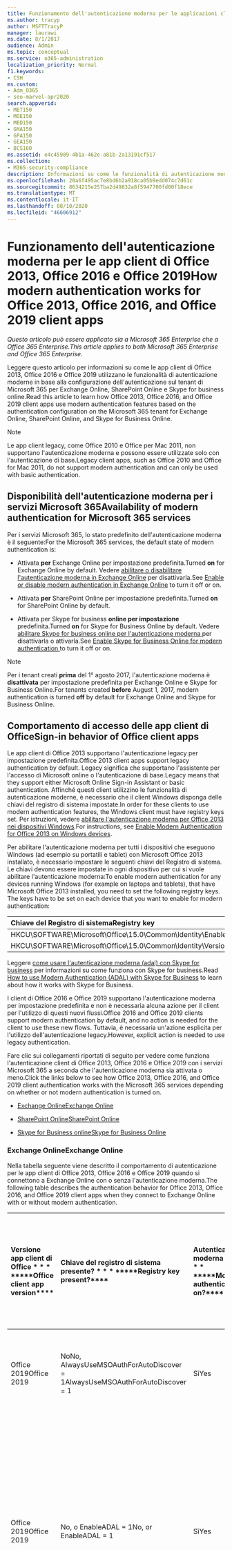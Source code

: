 ```yaml
---
title: Funzionamento dell'autenticazione moderna per le applicazioni client di Office 2013 e Office 2016
ms.author: tracyp
author: MSFTTracyP
manager: laurawi
ms.date: 8/1/2017
audience: Admin
ms.topic: conceptual
ms.service: o365-administration
localization_priority: Normal
f1.keywords:
- CSH
ms.custom:
- Adm_O365
- seo-marvel-apr2020
search.appverid:
- MET150
- MOE150
- MED150
- GMA150
- GPA150
- GEA150
- BCS160
ms.assetid: e4c45989-4b1a-462e-a81b-2a13191cf517
ms.collection:
- M365-security-compliance
description: Informazioni su come le funzionalità di autenticazione moderna di Microsoft 365 funzionano in modo diverso per le app client di Office 2013 e 2016.
ms.openlocfilehash: 20a6f495ac7e8bd6b2a918ca05b9edd074c7d61c
ms.sourcegitcommit: 8634215e257ba2d49832a8f5947700fd00f18ece
ms.translationtype: MT
ms.contentlocale: it-IT
ms.lasthandoff: 08/10/2020
ms.locfileid: "46606912"
---
```

# <a name="how-modern-authentication-works-for-office-2013-office-2016-and-office-2019-client-apps"></a><span data-ttu-id="58b75-103">Funzionamento dell'autenticazione moderna per le app client di Office 2013, Office 2016 e Office 2019</span><span class="sxs-lookup"><span data-stu-id="58b75-103">How modern authentication works for Office 2013, Office 2016, and Office 2019 client apps</span></span>

<span data-ttu-id="58b75-104">*Questo articolo può essere applicato sia a Microsoft 365 Enterprise che a Office 365 Enterprise.*</span><span class="sxs-lookup"><span data-stu-id="58b75-104">*This article applies to both Microsoft 365 Enterprise and Office 365 Enterprise.*</span></span>

<span data-ttu-id="58b75-105">Leggere questo articolo per informazioni su come le app client di Office 2013, Office 2016 e Office 2019 utilizzano le funzionalità di autenticazione moderne in base alla configurazione dell'autenticazione sul tenant di Microsoft 365 per Exchange Online, SharePoint Online e Skype for business online.</span><span class="sxs-lookup"><span data-stu-id="58b75-105">Read this article to learn how Office 2013, Office 2016, and Office 2019 client apps use modern authentication features based on the authentication configuration on the Microsoft 365 tenant for Exchange Online, SharePoint Online, and Skype for Business Online.</span></span>

> [!NOTE]
> <span data-ttu-id="58b75-106">Le app client legacy, come Office 2010 e Office per Mac 2011, non supportano l'autenticazione moderna e possono essere utilizzate solo con l'autenticazione di base.</span><span class="sxs-lookup"><span data-stu-id="58b75-106">Legacy client apps, such as Office 2010 and Office for Mac 2011, do not support modern authentication and can only be used with basic authentication.</span></span>

## <a name="availability-of-modern-authentication-for-microsoft-365-services"></a><span data-ttu-id="58b75-107">Disponibilità dell'autenticazione moderna per i servizi Microsoft 365</span><span class="sxs-lookup"><span data-stu-id="58b75-107">Availability of modern authentication for Microsoft 365 services</span></span>

<span data-ttu-id="58b75-108">Per i servizi Microsoft 365, lo stato predefinito dell'autenticazione moderna è il seguente:</span><span class="sxs-lookup"><span data-stu-id="58b75-108">For the Microsoft 365 services, the default state of modern authentication is:</span></span>
  
- <span data-ttu-id="58b75-109">Attivata **per** Exchange Online per impostazione predefinita.</span><span class="sxs-lookup"><span data-stu-id="58b75-109">Turned **on** for Exchange Online by default.</span></span> <span data-ttu-id="58b75-110">Vedere [abilitare o disabilitare l'autenticazione moderna in Exchange Online](https://support.office.com/article/58018196-f918-49cd-8238-56f57f38d662) per disattivarla.</span><span class="sxs-lookup"><span data-stu-id="58b75-110">See [Enable or disable modern authentication in Exchange Online](https://support.office.com/article/58018196-f918-49cd-8238-56f57f38d662) to turn it off or on.</span></span> 
    
- <span data-ttu-id="58b75-111">Attivata **per** SharePoint Online per impostazione predefinita.</span><span class="sxs-lookup"><span data-stu-id="58b75-111">Turned **on** for SharePoint Online by default.</span></span> 
    
- <span data-ttu-id="58b75-112">Attivata per Skype for business **online per impostazione** predefinita.</span><span class="sxs-lookup"><span data-stu-id="58b75-112">Turned **on** for Skype for Business Online by default.</span></span> <span data-ttu-id="58b75-113">Vedere [abilitare Skype for business online per l'autenticazione moderna ](https://social.technet.microsoft.com/wiki/contents/articles/34339.skype-for-business-online-enable-your-tenant-for-modern-authentication.aspx)per disattivarla o attivarla.</span><span class="sxs-lookup"><span data-stu-id="58b75-113">See [Enable Skype for Business Online for modern authentication ](https://social.technet.microsoft.com/wiki/contents/articles/34339.skype-for-business-online-enable-your-tenant-for-modern-authentication.aspx)to turn it off or on.</span></span>

> [!NOTE]
> <span data-ttu-id="58b75-114">Per i tenant creati **prima** del 1° agosto 2017, l'autenticazione moderna è **disattivata** per impostazione predefinita per Exchange Online e Skype for Business Online.</span><span class="sxs-lookup"><span data-stu-id="58b75-114">For tenants created **before** August 1, 2017, modern authentication is turned **off** by default for Exchange Online and Skype for Business Online.</span></span>
    
## <a name="sign-in-behavior-of-office-client-apps"></a><span data-ttu-id="58b75-115">Comportamento di accesso delle app client di Office</span><span class="sxs-lookup"><span data-stu-id="58b75-115">Sign-in behavior of Office client apps</span></span>

<span data-ttu-id="58b75-116">Le app client di Office 2013 supportano l'autenticazione legacy per impostazione predefinita.</span><span class="sxs-lookup"><span data-stu-id="58b75-116">Office 2013 client apps support legacy authentication by default.</span></span> <span data-ttu-id="58b75-117">Legacy significa che supportano l'assistente per l'accesso di Microsoft online o l'autenticazione di base.</span><span class="sxs-lookup"><span data-stu-id="58b75-117">Legacy means that they support either Microsoft Online Sign-in Assistant or basic authentication.</span></span> <span data-ttu-id="58b75-118">Affinché questi client utilizzino le funzionalità di autenticazione moderne, è necessario che il client Windows disponga delle chiavi del registro di sistema impostate.</span><span class="sxs-lookup"><span data-stu-id="58b75-118">In order for these clients to use modern authentication features, the Windows client must have registry keys set.</span></span> <span data-ttu-id="58b75-119">Per istruzioni, vedere [abilitare l'autenticazione moderna per Office 2013 nei dispositivi Windows](https://support.office.com/article/7dc1c01a-090f-4971-9677-f1b192d6c910).</span><span class="sxs-lookup"><span data-stu-id="58b75-119">For instructions, see [Enable Modern Authentication for Office 2013 on Windows devices](https://support.office.com/article/7dc1c01a-090f-4971-9677-f1b192d6c910).</span></span>

<span data-ttu-id="58b75-p104">Per abilitare l'autenticazione moderna per tutti i dispositivi che eseguono Windows (ad esempio su portatili e tablet) con Microsoft Office 2013 installato, è necessario impostare le seguenti chiavi del Registro di sistema. Le chiavi devono essere impostate in ogni dispositivo per cui si vuole abilitare l'autenticazione moderna:</span><span class="sxs-lookup"><span data-stu-id="58b75-p104">To enable modern authentication for any devices running Windows (for example on laptops and tablets), that have Microsoft Office 2013 installed, you need to set the following registry keys. The keys have to be set on each device that you want to enable for modern authentication:</span></span>
  
|<span data-ttu-id="58b75-122">**Chiave del Registro di sistema**</span><span class="sxs-lookup"><span data-stu-id="58b75-122">**Registry key**</span></span>|<span data-ttu-id="58b75-123">**Tipo**</span><span class="sxs-lookup"><span data-stu-id="58b75-123">**Type**</span></span>|<span data-ttu-id="58b75-124">**Valore**</span><span class="sxs-lookup"><span data-stu-id="58b75-124">**Value**</span></span> |
|:-------|:------:|--------:|
|<span data-ttu-id="58b75-125">HKCU\SOFTWARE\Microsoft\Office\15.0\Common\Identity\EnableADAL</span><span class="sxs-lookup"><span data-stu-id="58b75-125">HKCU\SOFTWARE\Microsoft\Office\15.0\Common\Identity\EnableADAL</span></span>  |<span data-ttu-id="58b75-126">REG_DWORD</span><span class="sxs-lookup"><span data-stu-id="58b75-126">REG_DWORD</span></span>  |<span data-ttu-id="58b75-127">1</span><span class="sxs-lookup"><span data-stu-id="58b75-127">1</span></span>  |
|<span data-ttu-id="58b75-128">HKCU\SOFTWARE\Microsoft\Office\15.0\Common\Identity\Version</span><span class="sxs-lookup"><span data-stu-id="58b75-128">HKCU\SOFTWARE\Microsoft\Office\15.0\Common\Identity\Version</span></span> |<span data-ttu-id="58b75-129">REG_DWORD</span><span class="sxs-lookup"><span data-stu-id="58b75-129">REG_DWORD</span></span> |<span data-ttu-id="58b75-130">1</span><span class="sxs-lookup"><span data-stu-id="58b75-130">1</span></span> |
  
<span data-ttu-id="58b75-131">Leggere [come usare l'autenticazione moderna (adal) con Skype for business](https://go.microsoft.com/fwlink/p/?LinkId=785431) per informazioni su come funziona con Skype for business.</span><span class="sxs-lookup"><span data-stu-id="58b75-131">Read [How to use Modern Authentication (ADAL) with Skype for Business](https://go.microsoft.com/fwlink/p/?LinkId=785431) to learn about how it works with Skype for Business.</span></span> 
  
<span data-ttu-id="58b75-132">I client di Office 2016 e Office 2019 supportano l'autenticazione moderna per impostazione predefinita e non è necessaria alcuna azione per il client per l'utilizzo di questi nuovi flussi.</span><span class="sxs-lookup"><span data-stu-id="58b75-132">Office 2016 and Office 2019 clients support modern authentication by default, and no action is needed for the client to use these new flows.</span></span> <span data-ttu-id="58b75-133">Tuttavia, è necessaria un'azione esplicita per l'utilizzo dell'autenticazione legacy.</span><span class="sxs-lookup"><span data-stu-id="58b75-133">However, explicit action is needed to use legacy authentication.</span></span>
  
<span data-ttu-id="58b75-134">Fare clic sui collegamenti riportati di seguito per vedere come funziona l'autenticazione client di Office 2013, Office 2016 e Office 2019 con i servizi Microsoft 365 a seconda che l'autenticazione moderna sia attivata o meno.</span><span class="sxs-lookup"><span data-stu-id="58b75-134">Click the links below to see how Office 2013, Office 2016, and Office 2019 client authentication works with the Microsoft 365 services depending on whether or not modern authentication is turned on.</span></span>
  
- [<span data-ttu-id="58b75-135">Exchange Online</span><span class="sxs-lookup"><span data-stu-id="58b75-135">Exchange Online</span></span>](modern-auth-for-office-2013-and-2016.md#BK_EchangeOnline)
    
- [<span data-ttu-id="58b75-136">SharePoint Online</span><span class="sxs-lookup"><span data-stu-id="58b75-136">SharePoint Online</span></span>](modern-auth-for-office-2013-and-2016.md#BK_SharePointOnline)
    
- [<span data-ttu-id="58b75-137">Skype for Business online</span><span class="sxs-lookup"><span data-stu-id="58b75-137">Skype for Business Online</span></span>](modern-auth-for-office-2013-and-2016.md#BK_SFBO)
    
<span data-ttu-id="58b75-138"><a name="BK_EchangeOnline"> </a></span><span class="sxs-lookup"><span data-stu-id="58b75-138"><a name="BK_EchangeOnline"> </a></span></span>
### <a name="exchange-online"></a><span data-ttu-id="58b75-139">Exchange Online</span><span class="sxs-lookup"><span data-stu-id="58b75-139">Exchange Online</span></span>

<span data-ttu-id="58b75-140">Nella tabella seguente viene descritto il comportamento di autenticazione per le app client di Office 2013, Office 2016 e Office 2019 quando si connettono a Exchange Online con o senza l'autenticazione moderna.</span><span class="sxs-lookup"><span data-stu-id="58b75-140">The following table describes the authentication behavior for Office 2013, Office 2016, and Office 2019 client apps when they connect to Exchange Online with or without modern authentication.</span></span>
  
|<span data-ttu-id="58b75-141">Versione app client di Office \* \* \* \*</span><span class="sxs-lookup"><span data-stu-id="58b75-141">\*\*\*\*Office client app version\*\*\*\*</span></span>|<span data-ttu-id="58b75-142">Chiave del registro di sistema presente? \* \* \* \*</span><span class="sxs-lookup"><span data-stu-id="58b75-142">\*\*\*\*Registry key present?\*\*\*\*</span></span>|<span data-ttu-id="58b75-143">Autenticazione moderna in? \* \* \* \*</span><span class="sxs-lookup"><span data-stu-id="58b75-143">\*\*\*\*Modern authentication on?\*\*\*\*</span></span>|<span data-ttu-id="58b75-144">Comportamento di autenticazione con autenticazione moderna attivata per il tenant (impostazione predefinita) \* \* \* \*</span><span class="sxs-lookup"><span data-stu-id="58b75-144">\*\*\*\*Authentication behavior with modern authentication turned on for the tenant (default)\*\*\*\*</span></span>|<span data-ttu-id="58b75-145">Comportamento di autenticazione con l'autenticazione moderna disattivata per il tenant \* \* \* \*</span><span class="sxs-lookup"><span data-stu-id="58b75-145">\*\*\*\*Authentication behavior with modern authentication turned off for the tenant\*\*\*\*</span></span>|
|:-----|:-----|:-----|:-----|:-----|
|<span data-ttu-id="58b75-146">Office 2019</span><span class="sxs-lookup"><span data-stu-id="58b75-146">Office 2019</span></span>  <br/> |<span data-ttu-id="58b75-147">No</span><span class="sxs-lookup"><span data-stu-id="58b75-147">No,</span></span> <br> <span data-ttu-id="58b75-148">AlwaysUseMSOAuthForAutoDiscover = 1</span><span class="sxs-lookup"><span data-stu-id="58b75-148">AlwaysUseMSOAuthForAutoDiscover = 1</span></span> <br/> |<span data-ttu-id="58b75-149">Sì</span><span class="sxs-lookup"><span data-stu-id="58b75-149">Yes</span></span>  <br/> |<span data-ttu-id="58b75-150">Impone l'autenticazione moderna in Outlook 2013, 2016 o 2019.</span><span class="sxs-lookup"><span data-stu-id="58b75-150">Forces modern authentication on Outlook 2013, 2016, or 2019.</span></span> <br/> [<span data-ttu-id="58b75-151">Altre informazioni</span><span class="sxs-lookup"><span data-stu-id="58b75-151">More info</span></span>](https://support.microsoft.com/help/3126599/outlook-prompts-for-password-when-modern-authentication-is-enabled)|<span data-ttu-id="58b75-152">Impone l'autenticazione moderna all'interno del client Outlook.</span><span class="sxs-lookup"><span data-stu-id="58b75-152">Forces modern authentication within the Outlook client.</span></span><br/> |
|<span data-ttu-id="58b75-153">Office 2019</span><span class="sxs-lookup"><span data-stu-id="58b75-153">Office 2019</span></span>  <br/> |<span data-ttu-id="58b75-154">No, o EnableADAL = 1</span><span class="sxs-lookup"><span data-stu-id="58b75-154">No, or EnableADAL = 1</span></span>  <br/> |<span data-ttu-id="58b75-155">Sì</span><span class="sxs-lookup"><span data-stu-id="58b75-155">Yes</span></span>  <br/> |<span data-ttu-id="58b75-156">L'autenticazione moderna viene tentata per prima.</span><span class="sxs-lookup"><span data-stu-id="58b75-156">Modern authentication is attempted first.</span></span> <span data-ttu-id="58b75-157">Se il server rifiuta una connessione di autenticazione moderna, viene utilizzata l'autenticazione di base.</span><span class="sxs-lookup"><span data-stu-id="58b75-157">If the server refuses a modern authentication connection, then basic authentication is used.</span></span> <span data-ttu-id="58b75-158">Il server rifiuta l'autenticazione moderna quando il tenant non è abilitato.</span><span class="sxs-lookup"><span data-stu-id="58b75-158">Server refuses modern authentication when the tenant is not enabled.</span></span>  <br/> |<span data-ttu-id="58b75-159">L'autenticazione moderna viene tentata per prima.</span><span class="sxs-lookup"><span data-stu-id="58b75-159">Modern authentication is attempted first.</span></span> <span data-ttu-id="58b75-160">Se il server rifiuta una connessione di autenticazione moderna, viene utilizzata l'autenticazione di base.</span><span class="sxs-lookup"><span data-stu-id="58b75-160">If the server refuses a modern authentication connection, then basic authentication is used.</span></span> <span data-ttu-id="58b75-161">Il server rifiuta l'autenticazione moderna quando il tenant non è abilitato.</span><span class="sxs-lookup"><span data-stu-id="58b75-161">Server refuses modern authentication when the tenant is not enabled.</span></span>  <br/> |
|<span data-ttu-id="58b75-162">Office 2019</span><span class="sxs-lookup"><span data-stu-id="58b75-162">Office 2019</span></span>  <br/> |<span data-ttu-id="58b75-163">Sì, EnableADAL = 1</span><span class="sxs-lookup"><span data-stu-id="58b75-163">Yes, EnableADAL = 1</span></span>  <br/> |<span data-ttu-id="58b75-164">Sì</span><span class="sxs-lookup"><span data-stu-id="58b75-164">Yes</span></span>  <br/> |<span data-ttu-id="58b75-165">L'autenticazione moderna viene tentata per prima.</span><span class="sxs-lookup"><span data-stu-id="58b75-165">Modern authentication is attempted first.</span></span> <span data-ttu-id="58b75-166">Se il server rifiuta una connessione di autenticazione moderna, viene utilizzata l'autenticazione di base.</span><span class="sxs-lookup"><span data-stu-id="58b75-166">If the server refuses a modern authentication connection, then basic authentication is used.</span></span> <span data-ttu-id="58b75-167">Il server rifiuta l'autenticazione moderna quando il tenant non è abilitato.</span><span class="sxs-lookup"><span data-stu-id="58b75-167">Server refuses modern authentication when the tenant is not enabled.</span></span>  <br/> |<span data-ttu-id="58b75-168">L'autenticazione moderna viene tentata per prima.</span><span class="sxs-lookup"><span data-stu-id="58b75-168">Modern authentication is attempted first.</span></span> <span data-ttu-id="58b75-169">Se il server rifiuta una connessione di autenticazione moderna, viene utilizzata l'autenticazione di base.</span><span class="sxs-lookup"><span data-stu-id="58b75-169">If the server refuses a modern authentication connection, then basic authentication is used.</span></span> <span data-ttu-id="58b75-170">Il server rifiuta l'autenticazione moderna quando il tenant non è abilitato.</span><span class="sxs-lookup"><span data-stu-id="58b75-170">Server refuses modern authentication when the tenant is not enabled.</span></span>  <br/> |
|<span data-ttu-id="58b75-171">Office 2019</span><span class="sxs-lookup"><span data-stu-id="58b75-171">Office 2019</span></span>  <br/> |<span data-ttu-id="58b75-172">Sì, EnableADAL = 0</span><span class="sxs-lookup"><span data-stu-id="58b75-172">Yes, EnableADAL=0</span></span>  <br/> |<span data-ttu-id="58b75-173">No</span><span class="sxs-lookup"><span data-stu-id="58b75-173">No</span></span>  <br/> |<span data-ttu-id="58b75-174">Autenticazione di base</span><span class="sxs-lookup"><span data-stu-id="58b75-174">Basic authentication</span></span>  <br/> |<span data-ttu-id="58b75-175">Autenticazione di base</span><span class="sxs-lookup"><span data-stu-id="58b75-175">Basic authentication</span></span>  <br/> |
|<span data-ttu-id="58b75-176">Office 2016</span><span class="sxs-lookup"><span data-stu-id="58b75-176">Office 2016</span></span>  <br/> |<span data-ttu-id="58b75-177">No</span><span class="sxs-lookup"><span data-stu-id="58b75-177">No,</span></span> <br> <span data-ttu-id="58b75-178">AlwaysUseMSOAuthForAutoDiscover = 1</span><span class="sxs-lookup"><span data-stu-id="58b75-178">AlwaysUseMSOAuthForAutoDiscover = 1</span></span> <br/> |<span data-ttu-id="58b75-179">Sì</span><span class="sxs-lookup"><span data-stu-id="58b75-179">Yes</span></span>  <br/> |<span data-ttu-id="58b75-180">Impone l'autenticazione moderna su 2013, 2016 o 2019.</span><span class="sxs-lookup"><span data-stu-id="58b75-180">Forces modern authentication on 2013, 2016, or 2019.</span></span> <br/> [<span data-ttu-id="58b75-181">Altre informazioni</span><span class="sxs-lookup"><span data-stu-id="58b75-181">More info</span></span>](https://support.microsoft.com/help/3126599/outlook-prompts-for-password-when-modern-authentication-is-enabled)|<span data-ttu-id="58b75-182">Impone l'autenticazione moderna all'interno del client Outlook.</span><span class="sxs-lookup"><span data-stu-id="58b75-182">Forces modern authentication within the Outlook client.</span></span><br/> |
|<span data-ttu-id="58b75-183">Office 2016</span><span class="sxs-lookup"><span data-stu-id="58b75-183">Office 2016</span></span>  <br/> |<span data-ttu-id="58b75-184">No, o EnableADAL = 1</span><span class="sxs-lookup"><span data-stu-id="58b75-184">No, or EnableADAL = 1</span></span>  <br/> |<span data-ttu-id="58b75-185">Sì</span><span class="sxs-lookup"><span data-stu-id="58b75-185">Yes</span></span>  <br/> |<span data-ttu-id="58b75-186">L'autenticazione moderna viene tentata per prima.</span><span class="sxs-lookup"><span data-stu-id="58b75-186">Modern authentication is attempted first.</span></span> <span data-ttu-id="58b75-187">Se il server rifiuta una connessione di autenticazione moderna, viene utilizzata l'autenticazione di base.</span><span class="sxs-lookup"><span data-stu-id="58b75-187">If the server refuses a modern authentication connection, then basic authentication is used.</span></span> <span data-ttu-id="58b75-188">Il server rifiuta l'autenticazione moderna quando il tenant non è abilitato.</span><span class="sxs-lookup"><span data-stu-id="58b75-188">Server refuses modern authentication when the tenant is not enabled.</span></span>  <br/> |<span data-ttu-id="58b75-189">L'autenticazione moderna viene tentata per prima.</span><span class="sxs-lookup"><span data-stu-id="58b75-189">Modern authentication is attempted first.</span></span> <span data-ttu-id="58b75-190">Se il server rifiuta una connessione di autenticazione moderna, viene utilizzata l'autenticazione di base.</span><span class="sxs-lookup"><span data-stu-id="58b75-190">If the server refuses a modern authentication connection, then basic authentication is used.</span></span> <span data-ttu-id="58b75-191">Il server rifiuta l'autenticazione moderna quando il tenant non è abilitato.</span><span class="sxs-lookup"><span data-stu-id="58b75-191">Server refuses modern authentication when the tenant is not enabled.</span></span>  <br/> |
|<span data-ttu-id="58b75-192">Office 2016</span><span class="sxs-lookup"><span data-stu-id="58b75-192">Office 2016</span></span>  <br/> |<span data-ttu-id="58b75-193">Sì, EnableADAL = 1</span><span class="sxs-lookup"><span data-stu-id="58b75-193">Yes, EnableADAL = 1</span></span>  <br/> |<span data-ttu-id="58b75-194">Sì</span><span class="sxs-lookup"><span data-stu-id="58b75-194">Yes</span></span>  <br/> |<span data-ttu-id="58b75-195">L'autenticazione moderna viene tentata per prima.</span><span class="sxs-lookup"><span data-stu-id="58b75-195">Modern authentication is attempted first.</span></span> <span data-ttu-id="58b75-196">Se il server rifiuta una connessione di autenticazione moderna, viene utilizzata l'autenticazione di base.</span><span class="sxs-lookup"><span data-stu-id="58b75-196">If the server refuses a modern authentication connection, then basic authentication is used.</span></span> <span data-ttu-id="58b75-197">Il server rifiuta l'autenticazione moderna quando il tenant non è abilitato.</span><span class="sxs-lookup"><span data-stu-id="58b75-197">Server refuses modern authentication when the tenant is not enabled.</span></span>  <br/> |<span data-ttu-id="58b75-198">L'autenticazione moderna viene tentata per prima.</span><span class="sxs-lookup"><span data-stu-id="58b75-198">Modern authentication is attempted first.</span></span> <span data-ttu-id="58b75-199">Se il server rifiuta una connessione di autenticazione moderna, viene utilizzata l'autenticazione di base.</span><span class="sxs-lookup"><span data-stu-id="58b75-199">If the server refuses a modern authentication connection, then basic authentication is used.</span></span> <span data-ttu-id="58b75-200">Il server rifiuta l'autenticazione moderna quando il tenant non è abilitato.</span><span class="sxs-lookup"><span data-stu-id="58b75-200">Server refuses modern authentication when the tenant is not enabled.</span></span>  <br/> |
|<span data-ttu-id="58b75-201">Office 2016</span><span class="sxs-lookup"><span data-stu-id="58b75-201">Office 2016</span></span>  <br/> |<span data-ttu-id="58b75-202">Sì, EnableADAL = 0</span><span class="sxs-lookup"><span data-stu-id="58b75-202">Yes, EnableADAL=0</span></span>  <br/> |<span data-ttu-id="58b75-203">No</span><span class="sxs-lookup"><span data-stu-id="58b75-203">No</span></span>  <br/> |<span data-ttu-id="58b75-204">Autenticazione di base</span><span class="sxs-lookup"><span data-stu-id="58b75-204">Basic authentication</span></span>  <br/> |<span data-ttu-id="58b75-205">Autenticazione di base</span><span class="sxs-lookup"><span data-stu-id="58b75-205">Basic authentication</span></span>  <br/> |
|<span data-ttu-id="58b75-206">Office 2013</span><span class="sxs-lookup"><span data-stu-id="58b75-206">Office 2013</span></span>  <br/> |<span data-ttu-id="58b75-207">No</span><span class="sxs-lookup"><span data-stu-id="58b75-207">No</span></span>  <br/> |<span data-ttu-id="58b75-208">No</span><span class="sxs-lookup"><span data-stu-id="58b75-208">No</span></span>  <br/> |<span data-ttu-id="58b75-209">Autenticazione di base</span><span class="sxs-lookup"><span data-stu-id="58b75-209">Basic authentication</span></span>  <br/> |<span data-ttu-id="58b75-210">Autenticazione di base</span><span class="sxs-lookup"><span data-stu-id="58b75-210">Basic authentication</span></span>  <br/> |
|<span data-ttu-id="58b75-211">Office 2013</span><span class="sxs-lookup"><span data-stu-id="58b75-211">Office 2013</span></span>  <br/> |<span data-ttu-id="58b75-212">Sì, EnableADAL = 1</span><span class="sxs-lookup"><span data-stu-id="58b75-212">Yes, EnableADAL = 1</span></span>  <br/> |<span data-ttu-id="58b75-213">Sì</span><span class="sxs-lookup"><span data-stu-id="58b75-213">Yes</span></span>  <br/> |<span data-ttu-id="58b75-214">L'autenticazione moderna viene tentata per prima.</span><span class="sxs-lookup"><span data-stu-id="58b75-214">Modern authentication is attempted first.</span></span> <span data-ttu-id="58b75-215">Se il server rifiuta una connessione di autenticazione moderna, viene utilizzata l'autenticazione di base.</span><span class="sxs-lookup"><span data-stu-id="58b75-215">If the server refuses a modern authentication connection, then basic authentication is used.</span></span> <span data-ttu-id="58b75-216">Il server rifiuta l'autenticazione moderna quando il tenant non è abilitato.</span><span class="sxs-lookup"><span data-stu-id="58b75-216">Server refuses modern authentication when the tenant is not enabled.</span></span>  <br/> |<span data-ttu-id="58b75-217">L'autenticazione moderna viene tentata per prima.</span><span class="sxs-lookup"><span data-stu-id="58b75-217">Modern authentication is attempted first.</span></span> <span data-ttu-id="58b75-218">Se il server rifiuta una connessione di autenticazione moderna, viene utilizzata l'autenticazione di base.</span><span class="sxs-lookup"><span data-stu-id="58b75-218">If the server refuses a modern authentication connection, then basic authentication is used.</span></span> <span data-ttu-id="58b75-219">Il server rifiuta l'autenticazione moderna quando il tenant non è abilitato.</span><span class="sxs-lookup"><span data-stu-id="58b75-219">Server refuses modern authentication when the tenant is not enabled.</span></span>  <br/> |
   
<span data-ttu-id="58b75-220"><a name="BK_SharePointOnline"> </a></span><span class="sxs-lookup"><span data-stu-id="58b75-220"><a name="BK_SharePointOnline"> </a></span></span>
### <a name="sharepoint-online"></a><span data-ttu-id="58b75-221">SharePoint Online</span><span class="sxs-lookup"><span data-stu-id="58b75-221">SharePoint Online</span></span>

<span data-ttu-id="58b75-222">Nella tabella seguente viene descritto il comportamento di autenticazione per le app client di Office 2013, Office 2016 e Office 2019 quando si connettono a SharePoint Online con o senza l'autenticazione moderna.</span><span class="sxs-lookup"><span data-stu-id="58b75-222">The following table describes the authentication behavior for Office 2013, Office 2016, and Office 2019 client apps when they connect to SharePoint Online with or without modern authentication.</span></span>
  
|<span data-ttu-id="58b75-223">Versione app client di Office \* \* \* \*</span><span class="sxs-lookup"><span data-stu-id="58b75-223">\*\*\*\*Office client app version\*\*\*\*</span></span>|<span data-ttu-id="58b75-224">Chiave del registro di sistema presente? \* \* \* \*</span><span class="sxs-lookup"><span data-stu-id="58b75-224">\*\*\*\*Registry key present?\*\*\*\*</span></span>|<span data-ttu-id="58b75-225">Autenticazione moderna in? \* \* \* \*</span><span class="sxs-lookup"><span data-stu-id="58b75-225">\*\*\*\*Modern authentication on?\*\*\*\*</span></span>|<span data-ttu-id="58b75-226">Comportamento di autenticazione con autenticazione moderna attivata per il tenant (impostazione predefinita) \* \* \* \*</span><span class="sxs-lookup"><span data-stu-id="58b75-226">\*\*\*\*Authentication behavior with modern authentication turned on for the tenant (default)\*\*\*\*</span></span>|<span data-ttu-id="58b75-227">Comportamento di autenticazione con l'autenticazione moderna disattivata per il tenant \* \* \* \*</span><span class="sxs-lookup"><span data-stu-id="58b75-227">\*\*\*\*Authentication behavior with modern authentication turned off for the tenant\*\*\*\*</span></span>|
|:-----|:-----|:-----|:-----|:-----|
|<span data-ttu-id="58b75-228">Office 2019</span><span class="sxs-lookup"><span data-stu-id="58b75-228">Office 2019</span></span>  <br/> |<span data-ttu-id="58b75-229">No, o EnableADAL = 1</span><span class="sxs-lookup"><span data-stu-id="58b75-229">No, or EnableADAL = 1</span></span>  <br/> |<span data-ttu-id="58b75-230">Sì</span><span class="sxs-lookup"><span data-stu-id="58b75-230">Yes</span></span>  <br/> |<span data-ttu-id="58b75-231">Solo autenticazione moderna.</span><span class="sxs-lookup"><span data-stu-id="58b75-231">Modern authentication only.</span></span>  <br/> |<span data-ttu-id="58b75-232">Errore di connessione.</span><span class="sxs-lookup"><span data-stu-id="58b75-232">Failure to connect.</span></span>  <br/> |
|<span data-ttu-id="58b75-233">Office 2019</span><span class="sxs-lookup"><span data-stu-id="58b75-233">Office 2019</span></span>  <br/> |<span data-ttu-id="58b75-234">Sì, EnableADAL = 1</span><span class="sxs-lookup"><span data-stu-id="58b75-234">Yes, EnableADAL = 1</span></span>  <br/> |<span data-ttu-id="58b75-235">Sì</span><span class="sxs-lookup"><span data-stu-id="58b75-235">Yes</span></span>  <br/> |<span data-ttu-id="58b75-236">Solo autenticazione moderna.</span><span class="sxs-lookup"><span data-stu-id="58b75-236">Modern authentication only.</span></span>  <br/> |<span data-ttu-id="58b75-237">Errore di connessione.</span><span class="sxs-lookup"><span data-stu-id="58b75-237">Failure to connect.</span></span>  <br/> |
|<span data-ttu-id="58b75-238">Office 2019</span><span class="sxs-lookup"><span data-stu-id="58b75-238">Office 2019</span></span>  <br/> |<span data-ttu-id="58b75-239">Sì, EnableADAL = 0</span><span class="sxs-lookup"><span data-stu-id="58b75-239">Yes, EnableADAL = 0</span></span>  <br/> |<span data-ttu-id="58b75-240">No</span><span class="sxs-lookup"><span data-stu-id="58b75-240">No</span></span>  <br/> |<span data-ttu-id="58b75-241">Solo assistente per l'accesso di Microsoft online.</span><span class="sxs-lookup"><span data-stu-id="58b75-241">Microsoft Online Sign-in Assistant only.</span></span>  <br/> |<span data-ttu-id="58b75-242">Solo assistente per l'accesso di Microsoft online.</span><span class="sxs-lookup"><span data-stu-id="58b75-242">Microsoft Online Sign-in Assistant only.</span></span>  <br/> |
|<span data-ttu-id="58b75-243">Office 2016</span><span class="sxs-lookup"><span data-stu-id="58b75-243">Office 2016</span></span>  <br/> |<span data-ttu-id="58b75-244">No, o EnableADAL = 1</span><span class="sxs-lookup"><span data-stu-id="58b75-244">No, or EnableADAL = 1</span></span>  <br/> |<span data-ttu-id="58b75-245">Sì</span><span class="sxs-lookup"><span data-stu-id="58b75-245">Yes</span></span>  <br/> |<span data-ttu-id="58b75-246">Solo autenticazione moderna.</span><span class="sxs-lookup"><span data-stu-id="58b75-246">Modern authentication only.</span></span>  <br/> |<span data-ttu-id="58b75-247">Errore di connessione.</span><span class="sxs-lookup"><span data-stu-id="58b75-247">Failure to connect.</span></span>  <br/> |
|<span data-ttu-id="58b75-248">Office 2016</span><span class="sxs-lookup"><span data-stu-id="58b75-248">Office 2016</span></span>  <br/> |<span data-ttu-id="58b75-249">Sì, EnableADAL = 1</span><span class="sxs-lookup"><span data-stu-id="58b75-249">Yes, EnableADAL = 1</span></span>  <br/> |<span data-ttu-id="58b75-250">Sì</span><span class="sxs-lookup"><span data-stu-id="58b75-250">Yes</span></span>  <br/> |<span data-ttu-id="58b75-251">Solo autenticazione moderna.</span><span class="sxs-lookup"><span data-stu-id="58b75-251">Modern authentication only.</span></span>  <br/> |<span data-ttu-id="58b75-252">Errore di connessione.</span><span class="sxs-lookup"><span data-stu-id="58b75-252">Failure to connect.</span></span>  <br/> |
|<span data-ttu-id="58b75-253">Office 2016</span><span class="sxs-lookup"><span data-stu-id="58b75-253">Office 2016</span></span>  <br/> |<span data-ttu-id="58b75-254">Sì, EnableADAL = 0</span><span class="sxs-lookup"><span data-stu-id="58b75-254">Yes, EnableADAL = 0</span></span>  <br/> |<span data-ttu-id="58b75-255">No</span><span class="sxs-lookup"><span data-stu-id="58b75-255">No</span></span>  <br/> |<span data-ttu-id="58b75-256">Solo assistente per l'accesso di Microsoft online.</span><span class="sxs-lookup"><span data-stu-id="58b75-256">Microsoft Online Sign-in Assistant only.</span></span>  <br/> |<span data-ttu-id="58b75-257">Solo assistente per l'accesso di Microsoft online.</span><span class="sxs-lookup"><span data-stu-id="58b75-257">Microsoft Online Sign-in Assistant only.</span></span>  <br/> |
|<span data-ttu-id="58b75-258">Office 2013</span><span class="sxs-lookup"><span data-stu-id="58b75-258">Office 2013</span></span>  <br/> |<span data-ttu-id="58b75-259">No</span><span class="sxs-lookup"><span data-stu-id="58b75-259">No</span></span>  <br/> |<span data-ttu-id="58b75-260">No</span><span class="sxs-lookup"><span data-stu-id="58b75-260">No</span></span>  <br/> |<span data-ttu-id="58b75-261">Solo assistente per l'accesso di Microsoft online.</span><span class="sxs-lookup"><span data-stu-id="58b75-261">Microsoft Online Sign-in Assistant only.</span></span>  <br/> |<span data-ttu-id="58b75-262">Solo assistente per l'accesso di Microsoft online.</span><span class="sxs-lookup"><span data-stu-id="58b75-262">Microsoft Online Sign-in Assistant only.</span></span>  <br/> |
|<span data-ttu-id="58b75-263">Office 2013</span><span class="sxs-lookup"><span data-stu-id="58b75-263">Office 2013</span></span>  <br/> |<span data-ttu-id="58b75-264">Sì, EnableADAL = 1</span><span class="sxs-lookup"><span data-stu-id="58b75-264">Yes, EnableADAL = 1</span></span>  <br/> |<span data-ttu-id="58b75-265">Sì</span><span class="sxs-lookup"><span data-stu-id="58b75-265">Yes</span></span>  <br/> |<span data-ttu-id="58b75-266">Solo autenticazione moderna.</span><span class="sxs-lookup"><span data-stu-id="58b75-266">Modern authentication only.</span></span>  <br/> |<span data-ttu-id="58b75-267">Errore di connessione.</span><span class="sxs-lookup"><span data-stu-id="58b75-267">Failure to connect.</span></span>  <br/> |
   
### <a name="skype-for-business-online"></a><span data-ttu-id="58b75-268">Skype for Business online</span><span class="sxs-lookup"><span data-stu-id="58b75-268">Skype for Business Online</span></span>
<span data-ttu-id="58b75-269"><a name="BK_SFBO"> </a></span><span class="sxs-lookup"><span data-stu-id="58b75-269"><a name="BK_SFBO"> </a></span></span>

<span data-ttu-id="58b75-270">Nella tabella seguente viene descritto il comportamento di autenticazione per le app client di Office 2013, Office 2016 e Office 2019 quando si connettono a Skype for business online con o senza l'autenticazione moderna.</span><span class="sxs-lookup"><span data-stu-id="58b75-270">The following table describes the authentication behavior for Office 2013, Office 2016, and Office 2019 client apps when they connect to Skype for Business Online with or without modern authentication.</span></span>
  
|<span data-ttu-id="58b75-271">Versione app client di Office \* \* \* \*</span><span class="sxs-lookup"><span data-stu-id="58b75-271">\*\*\*\*Office client app version\*\*\*\*</span></span>|<span data-ttu-id="58b75-272">Chiave del registro di sistema presente? \* \* \* \*</span><span class="sxs-lookup"><span data-stu-id="58b75-272">\*\*\*\*Registry key present?\*\*\*\*</span></span>|<span data-ttu-id="58b75-273">Autenticazione moderna in? \* \* \* \*</span><span class="sxs-lookup"><span data-stu-id="58b75-273">\*\*\*\*Modern authentication on?\*\*\*\*</span></span>|<span data-ttu-id="58b75-274">Comportamento di autenticazione con autenticazione moderna attivata per il tenant \* \* \* \*</span><span class="sxs-lookup"><span data-stu-id="58b75-274">\*\*\*\*Authentication behavior with modern authentication turned on for the tenant\*\*\*\*</span></span>|<span data-ttu-id="58b75-275">Comportamento di autenticazione con l'autenticazione moderna disattivata per il tenant (impostazione predefinita) \* \* \* \*</span><span class="sxs-lookup"><span data-stu-id="58b75-275">\*\*\*\*Authentication behavior with modern authentication turned off for the tenant (default)\*\*\*\*</span></span>|
|:-----|:-----|:-----|:-----|:-----|
|<span data-ttu-id="58b75-276">Office 2019</span><span class="sxs-lookup"><span data-stu-id="58b75-276">Office 2019</span></span>  <br/> |<span data-ttu-id="58b75-277">No, o EnableADAL = 1</span><span class="sxs-lookup"><span data-stu-id="58b75-277">No, or EnableADAL = 1</span></span>  <br/> |<span data-ttu-id="58b75-278">Sì</span><span class="sxs-lookup"><span data-stu-id="58b75-278">Yes</span></span>  <br/> |<span data-ttu-id="58b75-279">L'autenticazione moderna viene tentata per prima.</span><span class="sxs-lookup"><span data-stu-id="58b75-279">Modern authentication is attempted first.</span></span> <span data-ttu-id="58b75-280">Se il server rifiuta una connessione di autenticazione moderna, viene utilizzato l'assistente per l'accesso di Microsoft online.</span><span class="sxs-lookup"><span data-stu-id="58b75-280">If the server refuses a modern authentication connection, then Microsoft Online Sign-in Assistant is used.</span></span> <span data-ttu-id="58b75-281">Server rifiuta l'autenticazione moderna quando i tenant di Skype for business online non sono abilitati.</span><span class="sxs-lookup"><span data-stu-id="58b75-281">Server refuses modern authentication when Skype for Business Online tenants are not enabled.</span></span>  <br/> |<span data-ttu-id="58b75-282">L'autenticazione moderna viene tentata per prima.</span><span class="sxs-lookup"><span data-stu-id="58b75-282">Modern authentication is attempted first.</span></span> <span data-ttu-id="58b75-283">Se il server rifiuta una connessione di autenticazione moderna, viene utilizzato l'assistente per l'accesso di Microsoft online.</span><span class="sxs-lookup"><span data-stu-id="58b75-283">If the server refuses a modern authentication connection, then Microsoft Online Sign-in Assistant is used.</span></span> <span data-ttu-id="58b75-284">Server rifiuta l'autenticazione moderna quando i tenant di Skype for business online non sono abilitati.</span><span class="sxs-lookup"><span data-stu-id="58b75-284">Server refuses modern authentication when Skype for Business Online tenants are not enabled.</span></span>  <br/> |
|<span data-ttu-id="58b75-285">Office 2019</span><span class="sxs-lookup"><span data-stu-id="58b75-285">Office 2019</span></span>  <br/> |<span data-ttu-id="58b75-286">Sì, EnableADAL = 1</span><span class="sxs-lookup"><span data-stu-id="58b75-286">Yes, EnableADAL = 1</span></span>  <br/> |<span data-ttu-id="58b75-287">Sì</span><span class="sxs-lookup"><span data-stu-id="58b75-287">Yes</span></span>  <br/> |<span data-ttu-id="58b75-288">L'autenticazione moderna viene tentata per prima.</span><span class="sxs-lookup"><span data-stu-id="58b75-288">Modern authentication is attempted first.</span></span> <span data-ttu-id="58b75-289">Se il server rifiuta una connessione di autenticazione moderna, viene utilizzato l'assistente per l'accesso di Microsoft online.</span><span class="sxs-lookup"><span data-stu-id="58b75-289">If the server refuses a modern authentication connection, then Microsoft Online Sign-in Assistant is used.</span></span> <span data-ttu-id="58b75-290">Server rifiuta l'autenticazione moderna quando i tenant di Skype for business online non sono abilitati.</span><span class="sxs-lookup"><span data-stu-id="58b75-290">Server refuses modern authentication when Skype for Business Online tenants are not enabled.</span></span>  <br/> |<span data-ttu-id="58b75-291">L'autenticazione moderna viene tentata per prima.</span><span class="sxs-lookup"><span data-stu-id="58b75-291">Modern authentication is attempted first.</span></span> <span data-ttu-id="58b75-292">Se il server rifiuta una connessione di autenticazione moderna, viene utilizzato l'assistente per l'accesso di Microsoft online.</span><span class="sxs-lookup"><span data-stu-id="58b75-292">If the server refuses a modern authentication connection, then Microsoft Online Sign-in Assistant is used.</span></span> <span data-ttu-id="58b75-293">Server rifiuta l'autenticazione moderna quando i tenant di Skype for business online non sono abilitati.</span><span class="sxs-lookup"><span data-stu-id="58b75-293">Server refuses modern authentication when Skype for Business Online tenants are not enabled.</span></span>  <br/> |
|<span data-ttu-id="58b75-294">Office 2019</span><span class="sxs-lookup"><span data-stu-id="58b75-294">Office 2019</span></span>  <br/> |<span data-ttu-id="58b75-295">Sì, EnableADAL = 0</span><span class="sxs-lookup"><span data-stu-id="58b75-295">Yes, EnableADAL = 0</span></span>  <br/> |<span data-ttu-id="58b75-296">No</span><span class="sxs-lookup"><span data-stu-id="58b75-296">No</span></span>  <br/> |<span data-ttu-id="58b75-297">Solo assistente per l'accesso di Microsoft online.</span><span class="sxs-lookup"><span data-stu-id="58b75-297">Microsoft Online Sign-in Assistant only.</span></span>  <br/> |<span data-ttu-id="58b75-298">Solo assistente per l'accesso di Microsoft online.</span><span class="sxs-lookup"><span data-stu-id="58b75-298">Microsoft Online Sign-in Assistant only.</span></span>  <br/> |
|<span data-ttu-id="58b75-299">Office 2016</span><span class="sxs-lookup"><span data-stu-id="58b75-299">Office 2016</span></span>  <br/> |<span data-ttu-id="58b75-300">No, o EnableADAL = 1</span><span class="sxs-lookup"><span data-stu-id="58b75-300">No, or EnableADAL = 1</span></span>  <br/> |<span data-ttu-id="58b75-301">Sì</span><span class="sxs-lookup"><span data-stu-id="58b75-301">Yes</span></span>  <br/> |<span data-ttu-id="58b75-302">L'autenticazione moderna viene tentata per prima.</span><span class="sxs-lookup"><span data-stu-id="58b75-302">Modern authentication is attempted first.</span></span> <span data-ttu-id="58b75-303">Se il server rifiuta una connessione di autenticazione moderna, viene utilizzato l'assistente per l'accesso di Microsoft online.</span><span class="sxs-lookup"><span data-stu-id="58b75-303">If the server refuses a modern authentication connection, then Microsoft Online Sign-in Assistant is used.</span></span> <span data-ttu-id="58b75-304">Server rifiuta l'autenticazione moderna quando i tenant di Skype for business online non sono abilitati.</span><span class="sxs-lookup"><span data-stu-id="58b75-304">Server refuses modern authentication when Skype for Business Online tenants are not enabled.</span></span>  <br/> |<span data-ttu-id="58b75-305">L'autenticazione moderna viene tentata per prima.</span><span class="sxs-lookup"><span data-stu-id="58b75-305">Modern authentication is attempted first.</span></span> <span data-ttu-id="58b75-306">Se il server rifiuta una connessione di autenticazione moderna, viene utilizzato l'assistente per l'accesso di Microsoft online.</span><span class="sxs-lookup"><span data-stu-id="58b75-306">If the server refuses a modern authentication connection, then Microsoft Online Sign-in Assistant is used.</span></span> <span data-ttu-id="58b75-307">Server rifiuta l'autenticazione moderna quando i tenant di Skype for business online non sono abilitati.</span><span class="sxs-lookup"><span data-stu-id="58b75-307">Server refuses modern authentication when Skype for Business Online tenants are not enabled.</span></span>  <br/> |
|<span data-ttu-id="58b75-308">Office 2016</span><span class="sxs-lookup"><span data-stu-id="58b75-308">Office 2016</span></span>  <br/> |<span data-ttu-id="58b75-309">Sì, EnableADAL = 1</span><span class="sxs-lookup"><span data-stu-id="58b75-309">Yes, EnableADAL = 1</span></span>  <br/> |<span data-ttu-id="58b75-310">Sì</span><span class="sxs-lookup"><span data-stu-id="58b75-310">Yes</span></span>  <br/> |<span data-ttu-id="58b75-311">L'autenticazione moderna viene tentata per prima.</span><span class="sxs-lookup"><span data-stu-id="58b75-311">Modern authentication is attempted first.</span></span> <span data-ttu-id="58b75-312">Se il server rifiuta una connessione di autenticazione moderna, viene utilizzato l'assistente per l'accesso di Microsoft online.</span><span class="sxs-lookup"><span data-stu-id="58b75-312">If the server refuses a modern authentication connection, then Microsoft Online Sign-in Assistant is used.</span></span> <span data-ttu-id="58b75-313">Server rifiuta l'autenticazione moderna quando i tenant di Skype for business online non sono abilitati.</span><span class="sxs-lookup"><span data-stu-id="58b75-313">Server refuses modern authentication when Skype for Business Online tenants are not enabled.</span></span>  <br/> |<span data-ttu-id="58b75-314">L'autenticazione moderna viene tentata per prima.</span><span class="sxs-lookup"><span data-stu-id="58b75-314">Modern authentication is attempted first.</span></span> <span data-ttu-id="58b75-315">Se il server rifiuta una connessione di autenticazione moderna, viene utilizzato l'assistente per l'accesso di Microsoft online.</span><span class="sxs-lookup"><span data-stu-id="58b75-315">If the server refuses a modern authentication connection, then Microsoft Online Sign-in Assistant is used.</span></span> <span data-ttu-id="58b75-316">Server rifiuta l'autenticazione moderna quando i tenant di Skype for business online non sono abilitati.</span><span class="sxs-lookup"><span data-stu-id="58b75-316">Server refuses modern authentication when Skype for Business Online tenants are not enabled.</span></span>  <br/> |
|<span data-ttu-id="58b75-317">Office 2016</span><span class="sxs-lookup"><span data-stu-id="58b75-317">Office 2016</span></span>  <br/> |<span data-ttu-id="58b75-318">Sì, EnableADAL = 0</span><span class="sxs-lookup"><span data-stu-id="58b75-318">Yes, EnableADAL = 0</span></span>  <br/> |<span data-ttu-id="58b75-319">No</span><span class="sxs-lookup"><span data-stu-id="58b75-319">No</span></span>  <br/> |<span data-ttu-id="58b75-320">Solo assistente per l'accesso di Microsoft online.</span><span class="sxs-lookup"><span data-stu-id="58b75-320">Microsoft Online Sign-in Assistant only.</span></span>  <br/> |<span data-ttu-id="58b75-321">Solo assistente per l'accesso di Microsoft online.</span><span class="sxs-lookup"><span data-stu-id="58b75-321">Microsoft Online Sign-in Assistant only.</span></span>  <br/> |
|<span data-ttu-id="58b75-322">Office 2013</span><span class="sxs-lookup"><span data-stu-id="58b75-322">Office 2013</span></span>  <br/> |<span data-ttu-id="58b75-323">No</span><span class="sxs-lookup"><span data-stu-id="58b75-323">No</span></span>  <br/> |<span data-ttu-id="58b75-324">No</span><span class="sxs-lookup"><span data-stu-id="58b75-324">No</span></span>  <br/> |<span data-ttu-id="58b75-325">Solo assistente per l'accesso di Microsoft online.</span><span class="sxs-lookup"><span data-stu-id="58b75-325">Microsoft Online Sign-in Assistant only.</span></span>  <br/> |<span data-ttu-id="58b75-326">Solo assistente per l'accesso di Microsoft online.</span><span class="sxs-lookup"><span data-stu-id="58b75-326">Microsoft Online Sign-in Assistant only.</span></span>  <br/> |
|<span data-ttu-id="58b75-327">Office 2013</span><span class="sxs-lookup"><span data-stu-id="58b75-327">Office 2013</span></span>  <br/> |<span data-ttu-id="58b75-328">Sì, EnableADAL = 1</span><span class="sxs-lookup"><span data-stu-id="58b75-328">Yes, EnableADAL = 1</span></span>  <br/> |<span data-ttu-id="58b75-329">Sì</span><span class="sxs-lookup"><span data-stu-id="58b75-329">Yes</span></span>  <br/> |<span data-ttu-id="58b75-330">L'autenticazione moderna viene tentata per prima.</span><span class="sxs-lookup"><span data-stu-id="58b75-330">Modern authentication is attempted first.</span></span> <span data-ttu-id="58b75-331">Se il server rifiuta una connessione di autenticazione moderna, viene utilizzato l'assistente per l'accesso di Microsoft online.</span><span class="sxs-lookup"><span data-stu-id="58b75-331">If the server refuses a modern authentication connection, then Microsoft Online Sign-in Assistant is used.</span></span> <span data-ttu-id="58b75-332">Server rifiuta l'autenticazione moderna quando i tenant di Skype for business online non sono abilitati.</span><span class="sxs-lookup"><span data-stu-id="58b75-332">Server refuses modern authentication when Skype for Business Online tenants are not enabled.</span></span>  <br/> |<span data-ttu-id="58b75-333">Solo assistente per l'accesso di Microsoft online.</span><span class="sxs-lookup"><span data-stu-id="58b75-333">Microsoft Online Sign-in Assistant only.</span></span>  <br/> |
   
## <a name="see-also"></a><span data-ttu-id="58b75-334">Vedere anche</span><span class="sxs-lookup"><span data-stu-id="58b75-334">See also</span></span>

[<span data-ttu-id="58b75-335">Abilitare l'autenticazione moderna per Office 2013 nei dispositivi Windows</span><span class="sxs-lookup"><span data-stu-id="58b75-335">Enable Modern Authentication for Office 2013 on Windows devices</span></span>](https://docs.microsoft.com/microsoft-365/admin/security-and-compliance/enable-modern-authentication)

[<span data-ttu-id="58b75-336">Autenticazione a più fattori per Microsoft 365</span><span class="sxs-lookup"><span data-stu-id="58b75-336">Multi-factor authentication for Microsoft 365</span></span>](https://docs.microsoft.com/microsoft-365/admin/security-and-compliance/multi-factor-authentication-microsoft-365)

[<span data-ttu-id="58b75-337">Accedere a Microsoft 365 con l'autenticazione a più fattori</span><span class="sxs-lookup"><span data-stu-id="58b75-337">Sign in to Microsoft 365 with multi-factor authentication</span></span>](https://support.microsoft.com/office/sign-in-to-microsoft-365-with-multi-factor-authentication-2b856342-170a-438e-9a4f-3c092394d3cb)

[<span data-ttu-id="58b75-338">Panoramica di Microsoft 365 Enterprise</span><span class="sxs-lookup"><span data-stu-id="58b75-338">Microsoft 365 Enterprise overview</span></span>](https://docs.microsoft.com/microsoft-365/enterprise/microsoft-365-overview)
